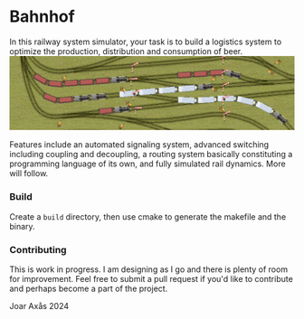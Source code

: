 # Bahnhof
In this railway system simulator, your task is to build a logistics system to optimize the production, distribution and consumption of beer.
![Title picture](assets/png/backgrounds/bahnhoftitle0.png)

Features include an automated signaling system, advanced switching including coupling and decoupling, a routing system basically constituting a programming language of its own, and fully simulated rail dynamics. More will follow.

### Build
Create a `build` directory, then use cmake to generate the makefile and the binary.

### Contributing
This is work in progress. I am designing as I go and there is plenty of room for improvement. Feel free to submit a pull request if you'd like to contribute and perhaps become a part of the project.

Joar Axås 2024
